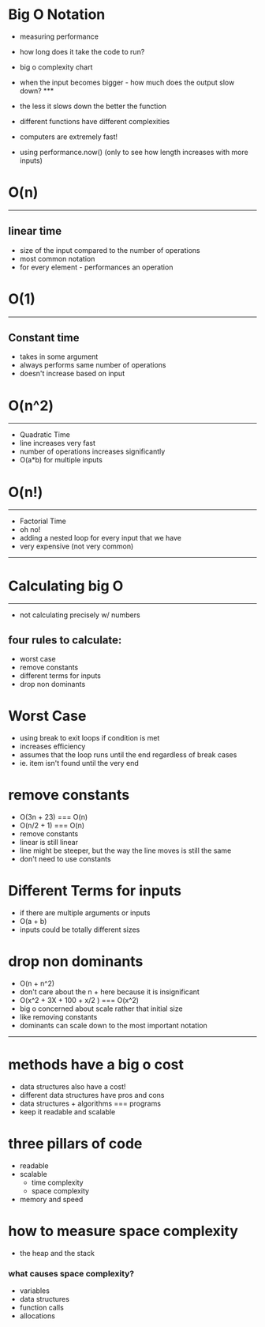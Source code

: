 # Big O Notation
 - measuring performance
 - how long does it take the code to run?
 - big o complexity chart
 - when the input becomes bigger - how much does the output slow down? ***
  - the less it slows down the better the function
 - different functions have different complexities


 - computers are extremely fast!
 - using performance.now() (only to see how length increases with more inputs)


# O(n)
---
## linear time
 - size of the input compared to the number of operations
 - most common notation
 - for every element - performances an operation

# O(1)
---
## Constant time
 - takes in some argument
 - always performs same number of operations
 - doesn't increase based on input

# O(n^2)
---
 - Quadratic Time
 - line increases very fast
 - number of operations increases significantly
 - O(a*b) for multiple inputs

# O(n!)
---
 - Factorial Time
 - oh no!
 - adding a nested loop for every input that we have
 - very expensive (not very common)

---
# Calculating big O
---
 - not calculating precisely w/ numbers
## four rules to calculate:
  - worst case
  - remove constants
  - different terms for inputs
  - drop non dominants

# Worst Case
 - using break to exit loops if condition is met
 - increases efficiency
 - assumes that the loop runs until the end regardless of break cases
 - ie. item isn't found until the very end

# remove constants
 - O(3n + 23) === O(n)
 - O(n/2 + 1) === O(n)
 - remove constants
 - linear is still linear
 - line might be steeper, but the way the line moves is still the same
 - don't need to use constants

# Different Terms for inputs
 - if there are multiple arguments or inputs
 - O(a + b)
 - inputs could be totally different sizes

# drop non dominants
 - O(n + n^2)
 - don't care about the n + here because it is insignificant
 - O(x^2 + 3X + 100 + x/2 ) === O(x^2)
 - big o concerned about scale rather that initial size
 - like removing constants
 - dominants can scale down to the most important notation

---

# methods have a big o cost
 - data structures also have a cost!
 - different data structures have pros and cons
 - data structures + algorithms === programs
 - keep it readable and scalable

# three pillars of code
 - readable
 - scalable
    - time complexity
    - space complexity
  - memory and speed

# how to measure space complexity
 - the heap and the stack

### what causes space complexity?
 - variables
 - data structures
 - function calls
 - allocations

###

